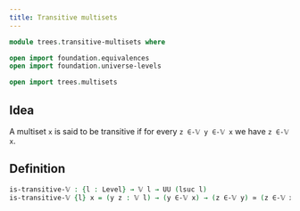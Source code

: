```yaml
---
title: Transitive multisets
---
```


```agda
module trees.transitive-multisets where

open import foundation.equivalences
open import foundation.universe-levels

open import trees.multisets
```

## Idea

A multiset `x` is said to be transitive if for every `z ∈-𝕍 y ∈-𝕍 x` we have `z ∈-𝕍 x`.

## Definition

```agda
is-transitive-𝕍 : {l : Level} → 𝕍 l → UU (lsuc l)
is-transitive-𝕍 {l} x = (y z : 𝕍 l) → (y ∈-𝕍 x) → (z ∈-𝕍 y) ≃ (z ∈-𝕍 x)
```
